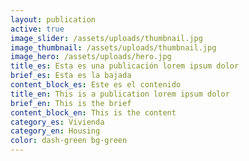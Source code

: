 ```yaml
---
layout: publication
active: true
image_slider: /assets/uploads/thumbnail.jpg
image_thumbnail: /assets/uploads/thumbnail.jpg
image_hero: /assets/uploads/hero.jpg
title_es: Esta es una publicación lorem ipsum dolor
brief_es: Esta es la bajada
content_block_es: Este es el contenido
title_en: This is a publication lorem ipsum dolor
brief_en: This is the brief
content_block_en: This is the content
category_es: Vivienda
category_en: Housing
color: dash-green bg-green
---
```

